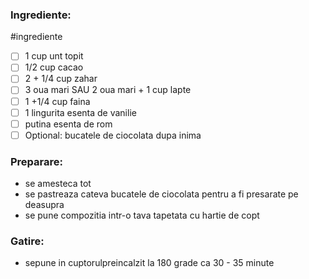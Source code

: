 
### Ingrediente:
#ingrediente 
- [ ] 1 cup unt topit
- [ ] 1/2 cup cacao
- [ ] 2 + 1/4 cup zahar
- [ ] 3 oua mari SAU 2 oua mari + 1 cup lapte
- [ ] 1 +1/4 cup faina
- [ ] 1 lingurita esenta de vanilie
- [ ] putina esenta de rom
- [ ] Optional: bucatele de ciocolata dupa inima

### Preparare:
- se amesteca tot
- se pastreaza cateva bucatele de ciocolata pentru a fi presarate pe deasupra
- se pune compozitia intr-o tava tapetata cu hartie de copt

### Gatire:
- sepune in cuptorulpreincalzit la 180 grade ca 30 - 35 minute